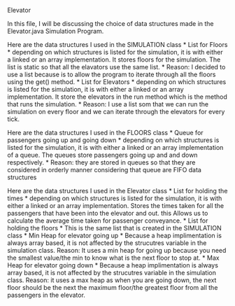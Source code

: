 Elevator

In this file, I will be discussing the choice of data structures made in the Elevator.java Simulation Program. 

Here are the data structures I used in the SIMULATION class
    * List for Floors
        * depending on which structures is listed for the simulation, it is with either a linked or an array implementation. It stores floors for the simulation. The list is static so that all the elavators use the same list.
        * Reason: I decided to use a list because is to allow the program to iterate through all the floors using the get() method.
    * List for Elevators
        * depending on which structures is listed for the simulation, it is with either a linked or an array implementation. It store the elevators in the run method which is the method that runs the simulation. 
        * Reason: I use a list som that we can run the simulation on every floor and we can iterate through the elevators for every tick.

Here are the data structures I used in the FLOORS class
    * Queue for passengers going up and going down
        * depending on which structures is listed for the simulation, it is with either a linked or an array implementation of a queue. The queues store passengers going up and and down respectively.
        * Reason: they are stored in queues so that they are considered in orderly manner considering that queue are FIFO data structures

Here are the data structures I used in the Elevator class
    * List for holding the times
        * depending on which structures is listed for the simulation, it is with either a linked or an array implementation. Stores the times taken for all the passengers that have been into the elevator and out. this Allows us to calculate the average time taken for passenger conveyance.
    * List for holding the floors
        * This is the same list that is created in the SIMULATION class
    * Min Heap for elevator going up
        * Because a heap implimentation is always array based, it is not affected by the strucutres variable in the simulation class.
        Reason: It uses a min heap for going up because you need the smallest value/the min to know what is the next floor to stop at.
    * Max Heap for elevator going down
        * Because a heap implimentation is always array based, it is not affected by the strucutres variable in the simulation class.
        Reason: it uses a max heap as when you are going down, the next floor should be the next the maximum floor/the greatest floor from all the passengers in the elevator. 